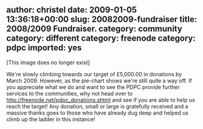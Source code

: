 author: christel
date: 2009-01-05 13:36:18+00:00
slug: 20082009-fundraiser
title: 2008/2009 Fundraiser.
category: community
category: different
category: freenode
category: pdpc
imported: yes
---
[This image does no longer exist]

We're slowly climbing towards our target of £5,000.00 in donations by March 2009. However, as the pie-chart shows we're still quite a way off. If you appreciate what we do and want to see the PDPC provide further services to the communities, why not head over to http://freenode.net/pdpc_donations.shtml and see if you are able to help us reach the target! Any donation, small or large is gratefully received and a massive thanks goes to those who have already dug deep and helped us climb up the ladder in this instance!
